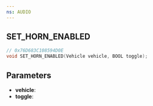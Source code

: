 ```yaml
---
ns: AUDIO
---
```

## SET_HORN_ENABLED

```c
// 0x76D683C108594D0E
void SET_HORN_ENABLED(Vehicle vehicle, BOOL toggle);
```

## Parameters
* **vehicle**:
* **toggle**:
